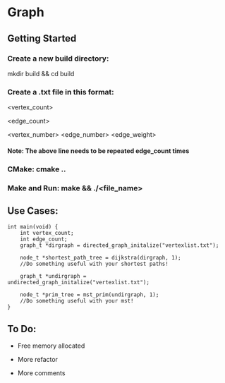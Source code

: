 # Graph
## Getting Started

### Create a new build directory: 

mkdir build && cd build

### Create a .txt file in this format:

<vertex_count>

<edge_count>

<vertex_number> <edge_number> <edge_weight>

#### Note: The above line needs to be repeated edge_count times

### CMake: cmake ..

### Make and Run: make && ./<file_name>


## Use Cases:

```
int main(void) {
    int vertex_count;
    int edge_count;
    graph_t *dirgraph = directed_graph_initalize("vertexlist.txt");

    node_t *shortest_path_tree = dijkstra(dirgraph, 1);
    //Do something useful with your shortest paths!

    graph_t *undirgraph = undirected_graph_initalize("vertexlist.txt");

    node_t *prim_tree = mst_prim(undirgraph, 1);
    //Do something useful with your mst!
}
```

## To Do:

- Free memory allocated

- More refactor

- More comments

